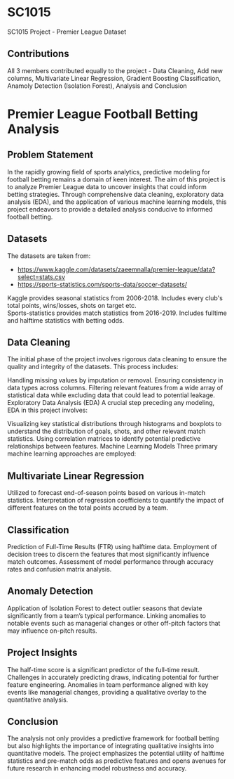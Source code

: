 # SC1015 
SC1015 Project - Premier League Dataset

## Contributions
All 3 members contributed equally to the project - Data Cleaning, Add new columns, Multivariate Linear Regression, Gradient Boosting Classification, Anamoly Detection (Isolation Forest), Analysis and Conclusion


# Premier League Football Betting Analysis

## Problem Statement
In the rapidly growing field of sports analytics, predictive modeling for football betting remains a domain of keen interest. The aim of this project is to analyze Premier League data to uncover insights that could inform betting strategies. Through comprehensive data cleaning, exploratory data analysis (EDA), and the application of various machine learning models, this project endeavors to provide a detailed analysis conducive to informed football betting.

## Datasets
The datasets are taken from: 
- https://www.kaggle.com/datasets/zaeemnalla/premier-league/data?select=stats.csv
- https://sports-statistics.com/sports-data/soccer-datasets/

Kaggle provides seasonal statistics from 2006-2018. Includes every club's total points, wins/losses, shots on target etc. <br>
Sports-statistics provides match statistics from 2016-2019. Includes fulltime and halftime statistics with betting odds.

## Data Cleaning
The initial phase of the project involves rigorous data cleaning to ensure the quality and integrity of the datasets. This process includes:

Handling missing values by imputation or removal.
Ensuring consistency in data types across columns.
Filtering relevant features from a wide array of statistical data while excluding data that could lead to potential leakage.
Exploratory Data Analysis (EDA)
A crucial step preceding any modeling, EDA in this project involves:

Visualizing key statistical distributions through histograms and boxplots to understand the distribution of goals, shots, and other relevant match statistics.
Using correlation matrices to identify potential predictive relationships between features.
Machine Learning Models
Three primary machine learning approaches are employed:

## Multivariate Linear Regression
Utilized to forecast end-of-season points based on various in-match statistics.
Interpretation of regression coefficients to quantify the impact of different features on the total points accrued by a team.

## Classification
Prediction of Full-Time Results (FTR) using halftime data.
Employment of decision trees to discern the features that most significantly influence match outcomes.
Assessment of model performance through accuracy rates and confusion matrix analysis.

## Anomaly Detection
Application of Isolation Forest to detect outlier seasons that deviate significantly from a team’s typical performance.
Linking anomalies to notable events such as managerial changes or other off-pitch factors that may influence on-pitch results.

## Project Insights
The half-time score is a significant predictor of the full-time result.
Challenges in accurately predicting draws, indicating potential for further feature engineering.
Anomalies in team performance aligned with key events like managerial changes, providing a qualitative overlay to the quantitative analysis.

## Conclusion
The analysis not only provides a predictive framework for football betting but also highlights the importance of integrating qualitative insights into quantitative models. The project emphasizes the potential utility of halftime statistics and pre-match odds as predictive features and opens avenues for future research in enhancing model robustness and accuracy.

